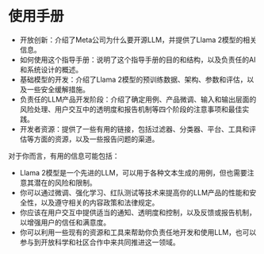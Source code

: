 # 使用手册

- 开放创新：介绍了Meta公司为什么要开源LLM，并提供了Llama 2模型的相关信息。
- 如何使用这个指导手册：说明了这个指导手册的目的和结构，以及负责任的AI和系统设计的概述。
- 基础模型的开发：介绍了Llama 2模型的预训练数据、架构、参数和评估，以及一些安全缓解措施。
- 负责任的LLM产品开发阶段：介绍了确定用例、产品微调、输入和输出层面的风险处理、用户交互中的透明度和报告机制等四个阶段的注意事项和最佳实践。
- 开发者资源：提供了一些有用的链接，包括过滤器、分类器、平台、工具和评估等方面的资源，以及一些报告问题的渠道。

对于你而言，有用的信息可能包括：

- Llama 2模型是一个先进的LLM，可以用于各种文本生成的用例，但也需要注意其潜在的风险和限制。
- 你可以通过微调、强化学习、红队测试等技术来提高你的LLM产品的性能和安全性，以及遵守相关的内容政策和法律规定。
- 你应该在用户交互中提供适当的通知、透明度和控制，以及反馈或报告机制，以增强用户的信任和满意度。
- 你可以利用一些现有的资源和工具来帮助你负责任地开发和使用LLM，也可以参与到开放科学和社区合作中来共同推进这一领域。